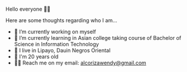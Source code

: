 Hello everyone 🙋‍♀️

Here are some thoughts regarding who I am...

- 🔭 I’m currently working on myself 
- 🌱 I’m currently learning  in Asian college taking course of Bachelor of Science in Information Technology
- 🏡 I live in Lipayo, Dauin Negros Oriental
- 👩 I'm 20 years old
- 🙋‍♂️ Reach me on my email: alcorizawendy@gmail.com


